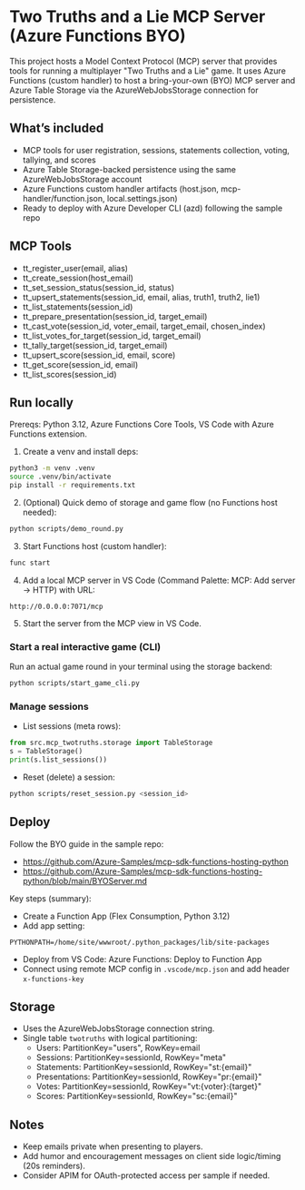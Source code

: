 # Two Truths and a Lie MCP Server (Azure Functions BYO)

This project hosts a Model Context Protocol (MCP) server that provides tools for running a multiplayer "Two Truths and a Lie" game. It uses Azure Functions (custom handler) to host a bring-your-own (BYO) MCP server and Azure Table Storage via the AzureWebJobsStorage connection for persistence.

## What’s included
- MCP tools for user registration, sessions, statements collection, voting, tallying, and scores
- Azure Table Storage-backed persistence using the same AzureWebJobsStorage account
- Azure Functions custom handler artifacts (host.json, mcp-handler/function.json, local.settings.json)
- Ready to deploy with Azure Developer CLI (azd) following the sample repo

## MCP Tools
- tt_register_user(email, alias)
- tt_create_session(host_email)
- tt_set_session_status(session_id, status)
- tt_upsert_statements(session_id, email, alias, truth1, truth2, lie1)
- tt_list_statements(session_id)
- tt_prepare_presentation(session_id, target_email)
- tt_cast_vote(session_id, voter_email, target_email, chosen_index)
- tt_list_votes_for_target(session_id, target_email)
- tt_tally_target(session_id, target_email)
- tt_upsert_score(session_id, email, score)
- tt_get_score(session_id, email)
- tt_list_scores(session_id)

## Run locally
Prereqs: Python 3.12, Azure Functions Core Tools, VS Code with Azure Functions extension.

1. Create a venv and install deps:
```bash
python3 -m venv .venv
source .venv/bin/activate
pip install -r requirements.txt
```
2. (Optional) Quick demo of storage and game flow (no Functions host needed):
```bash
python scripts/demo_round.py
```
3. Start Functions host (custom handler):
```bash
func start
```
4. Add a local MCP server in VS Code (Command Palette: MCP: Add server → HTTP) with URL:
```
http://0.0.0.0:7071/mcp
```
5. Start the server from the MCP view in VS Code.

### Start a real interactive game (CLI)
Run an actual game round in your terminal using the storage backend:
```bash
python scripts/start_game_cli.py
```

### Manage sessions
- List sessions (meta rows):
```python
from src.mcp_twotruths.storage import TableStorage
s = TableStorage()
print(s.list_sessions())
```

- Reset (delete) a session:
```bash
python scripts/reset_session.py <session_id>
```

## Deploy
Follow the BYO guide in the sample repo:
- https://github.com/Azure-Samples/mcp-sdk-functions-hosting-python
- https://github.com/Azure-Samples/mcp-sdk-functions-hosting-python/blob/main/BYOServer.md

Key steps (summary):
- Create a Function App (Flex Consumption, Python 3.12)
- Add app setting:
```
PYTHONPATH=/home/site/wwwroot/.python_packages/lib/site-packages
```
- Deploy from VS Code: Azure Functions: Deploy to Function App
- Connect using remote MCP config in `.vscode/mcp.json` and add header `x-functions-key`

## Storage
- Uses the AzureWebJobsStorage connection string.
- Single table `twotruths` with logical partitioning:
  - Users: PartitionKey="users", RowKey=email
  - Sessions: PartitionKey=sessionId, RowKey="meta"
  - Statements: PartitionKey=sessionId, RowKey="st:{email}"
  - Presentations: PartitionKey=sessionId, RowKey="pr:{email}"
  - Votes: PartitionKey=sessionId, RowKey="vt:{voter}:{target}"
  - Scores: PartitionKey=sessionId, RowKey="sc:{email}"

## Notes
- Keep emails private when presenting to players.
- Add humor and encouragement messages on client side logic/timing (20s reminders).
- Consider APIM for OAuth-protected access per sample if needed.
